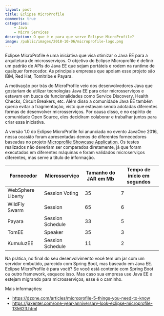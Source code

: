 ```yaml
---
layout: post
title: Eclipse MicroProfile
comments: true
categories: 
    - Java
    - Micro Services
description: O que é e para que serve Eclipse MicroProfile?
image: /public/images/2018-10-06/microprofile-logo.png
---
```


Eclipse MicroProfile é uma iniciativa que visa otimizar o Java EE para a arquitetura de microsserviços. O objetivo do Eclipse Microprofile é definir um padrão de APIs do Java EE que sejam portáteis e rodem na runtime de qualquer fornecedor. As principais empresas que apoiam esse projeto são IBM, Red Hat, Tomitribe e Payara.

A motivação por trás do MicroProfile veio dos desenvolvedores Java que gostariam de utilizar tecnologias Java EE para criar microsserviços e estavam em busca de funcionalidades como Service Discovery, Health Checks, Circuit Breakers, etc. Além disso a comunidade Java EE também queria evitar a fragmentação, visto que estavam sendo adotadas diferentes formas de desenvolver microsserviços. Por causa disso, e no espírito de comunidade Open Source, eles decidiram colaborar e trabalhar juntos para criar essa iniciativa.

A versão 1.0 do Eclipse MicroProfile foi anunciada no evento JavaOne 2016, nessa ocasião foram apresentadas demos de diferentes fornecedores baseadas no projeto [Microprofile Showcase Application](https://github.com/eclipse/microprofile-conference). Os testes realizados não deveriam ser comparados diretamente, já que foram executados em diferentes máquinas e foram validados microserviços diferentes, mas serve a título de informação.

|Fornecedor|Microsserviço|Tamanho do JAR em Mb|Tempo de início em segundos|
|--- |--- |--- |--- |
|WebSphere Liberty|Session Voting|35|7|
|WildFly Swarm|Session|65|6|
|Payara|Session Schedule|33|5|
|TomEE|Speaker|35|3|
|KumuluzEE|Session Schedule|11|2|

Na prática, no final do seu desenvolvimento você tem um jar com um servidor embutido, parecido com Spring Boot, mas baseado em Java EE. Eclipse MicroProfile é para você? Se você está contente com Spring Boot ou outro framework, esquece isso. Mas caso sua empresa use Java EE e estejam migrando para microsserviços, esse é o caminho.

Mais informações:
* https://dzone.com/articles/microprofile-5-things-you-need-to-know
* https://jaxenter.com/one-year-anniversary-look-eclipse-microprofile-135623.html